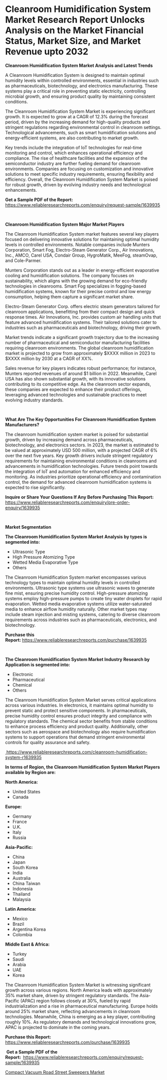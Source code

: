 <p><h1>Cleanroom Humidification System Market Research Report Unlocks Analysis on the Market Financial Status, Market Size, and Market Revenue upto 2032</h1></p><p><strong>Cleanroom Humidification System Market Analysis and Latest Trends</strong></p>
<p><p>A Cleanroom Humidification System is designed to maintain optimal humidity levels within controlled environments, essential in industries such as pharmaceuticals, biotechnology, and electronics manufacturing. These systems play a critical role in preventing static electricity, controlling microbial growth, and ensuring product quality by maintaining consistent conditions.</p><p>The Cleanroom Humidification System Market is experiencing significant growth. It is expected to grow at a CAGR of 12.3% during the forecast period, driven by the increasing demand for high-quality products and stringent regulations regarding environmental control in cleanroom settings. Technological advancements, such as smart humidification solutions and energy-efficient systems, are also contributing to market growth.</p><p>Key trends include the integration of IoT technologies for real-time monitoring and control, which enhances operational efficiency and compliance. The rise of healthcare facilities and the expansion of the semiconductor industry are further fueling demand for cleanroom environments. Companies are focusing on customization and innovative solutions to meet specific industry requirements, ensuring flexibility and efficiency. Overall, the Cleanroom Humidification System Market is poised for robust growth, driven by evolving industry needs and technological enhancements.</p></p>
<p><strong>Get a Sample PDF of the Report:&nbsp;</strong> <a href="https://www.reliableresearchreports.com/enquiry/request-sample/1639935?utm_campaign=2471&utm_medium=2&utm_source=Github&utm_content=ia&utm_term=28022025&utm_id=cleanroom-humidification-system">https://www.reliableresearchreports.com/enquiry/request-sample/1639935</a></p>
<p>&nbsp;</p>
<p><strong>Cleanroom Humidification System Major Market Players</strong></p>
<p><p>The Cleanroom Humidification System market features several key players focused on delivering innovative solutions for maintaining optimal humidity levels in controlled environments. Notable companies include Munters Corporation, Smart Fog, Electro-Steam Generator Corp., Air Innovations, Inc., AMCO, Carel USA, Condair Group, HygroMatik, MeeFog, steamOvap, and Cole-Parmer.</p><p>Munters Corporation stands out as a leader in energy-efficient evaporative cooling and humidification solutions. The company focuses on sustainability, which aligns with the growing demand for eco-friendly technologies in cleanrooms. Smart Fog specializes in fogging-based humidification systems, known for their precise control and low energy consumption, helping them capture a significant market share.</p><p>Electro-Steam Generator Corp. offers electric steam generators tailored for cleanroom applications, benefitting from their compact design and quick response times. Air Innovations, Inc. provides custom air handling units that feature advanced humidification systems. Their tailored solutions cater to industries such as pharmaceuticals and biotechnology, driving their growth.</p><p>Market trends indicate a significant growth trajectory due to the increasing number of pharmaceutical and semiconductor manufacturing facilities requiring cleanroom environments. The global cleanroom humidification market is projected to grow from approximately $XXXX million in 2023 to $XXXX million by 2030 at a CAGR of XX%.</p><p>Sales revenue for key players indicates robust performance; for instance, Munters reported revenues of around $1 billion in 2022. Meanwhile, Carel USA has also shown substantial growth, with its innovative solutions contributing to its competitive edge. As the cleanroom sector expands, these companies are expected to enhance their product offerings, leveraging advanced technologies and sustainable practices to meet evolving industry standards.</p></p>
<p>&nbsp;</p>
<p><strong>What Are The Key Opportunities For Cleanroom Humidification System Manufacturers?</strong></p>
<p><p>The cleanroom humidification system market is poised for substantial growth, driven by increasing demand across pharmaceuticals, biotechnology, and electronics sectors. In 2023, the market is estimated to be valued at approximately USD 500 million, with a projected CAGR of 6% over the next five years. Key growth drivers include stringent regulatory requirements for maintaining environmental conditions in cleanrooms and advancements in humidification technologies. Future trends point towards the integration of IoT and automation for enhanced efficiency and monitoring. As industries prioritize operational efficiency and contamination control, the demand for advanced cleanroom humidification systems is expected to rise significantly.</p></p>
<p><strong>Inquire or Share Your Questions If Any Before Purchasing This Report:</strong> <a href="https://www.reliableresearchreports.com/enquiry/pre-order-enquiry/1639935?utm_campaign=2471&utm_medium=2&utm_source=Github&utm_content=ia&utm_term=28022025&utm_id=cleanroom-humidification-system">https://www.reliableresearchreports.com/enquiry/pre-order-enquiry/1639935</a></p>
<p>&nbsp;</p>
<p><strong>Market Segmentation</strong></p>
<p><strong>The Cleanroom Humidification System Market Analysis by types is segmented into:</strong></p>
<p><ul><li>Ultrasonic Type</li><li>High Pressure Atomizing Type</li><li>Wetted Media Evaporative Type</li><li>Others</li></ul></p>
<p><p>The Cleanroom Humidification System market encompasses various technology types to maintain optimal humidity levels in controlled environments. Ultrasonic type systems use ultrasonic waves to generate fine mist, ensuring precise humidity control. High-pressure atomizing systems employ high-pressure pumps to create tiny water droplets for rapid evaporation. Wetted media evaporative systems utilize water-saturated media to enhance airflow humidity naturally. Other market types may include steam injection and misting systems, catering to diverse cleanroom requirements across industries such as pharmaceuticals, electronics, and biotechnology.</p></p>
<p><strong>Purchase this Report:&nbsp;</strong><a href="https://www.reliableresearchreports.com/purchase/1639935?utm_campaign=2471&utm_medium=2&utm_source=Github&utm_content=ia&utm_term=28022025&utm_id=cleanroom-humidification-system">https://www.reliableresearchreports.com/purchase/1639935</a></p>
<p>&nbsp;</p>
<p><strong>The Cleanroom Humidification System Market Industry Research by Application is segmented into:</strong></p>
<p><ul><li>Electronic</li><li>Pharmaceutical</li><li>Chemical</li><li>Others</li></ul></p>
<p><p>The Cleanroom Humidification System Market serves critical applications across various industries. In electronics, it maintains optimal humidity to prevent static and protect sensitive components. In pharmaceuticals, precise humidity control ensures product integrity and compliance with regulatory standards. The chemical sector benefits from stable conditions to enhance process efficiency and product quality. Additionally, other sectors such as aerospace and biotechnology also require humidification systems to support operations that demand stringent environmental controls for quality assurance and safety.</p></p>
<p><a href="https://www.reliableresearchreports.com/cleanroom-humidification-system-r1639935?utm_campaign=2471&utm_medium=2&utm_source=Github&utm_content=ia&utm_term=28022025&utm_id=cleanroom-humidification-system">&nbsp;https://www.reliableresearchreports.com/cleanroom-humidification-system-r1639935</a></p>
<p><strong>In terms of Region, the Cleanroom Humidification System Market Players available by Region are:</strong></p>
<p>
    <p> <strong> North America: </strong>
        <ul>
            <li>United States</li>
            <li>Canada</li>
        </ul>
        </p> 
    <p> <strong> Europe: </strong>
        <ul>
            <li>Germany</li>
            <li>France</li>
            <li>U.K.</li>
            <li>Italy</li>
            <li>Russia</li>
        </ul>
        </p> 
    <p> <strong> Asia-Pacific: </strong>
        <ul>
            <li>China</li>
            <li>Japan</li>
            <li>South Korea</li>
            <li>India</li>
            <li>Australia</li>
            <li>China Taiwan</li>
            <li>Indonesia</li>
            <li>Thailand</li>
            <li>Malaysia</li>
        </ul>
        </p> 
    <p> <strong> Latin America: </strong>
        <ul>
            <li>Mexico</li>
            <li>Brazil</li>
            <li>Argentina Korea</li>
            <li>Colombia</li>
        </ul>
        </p> 
    <p> <strong> Middle East & Africa: </strong>
        <ul>
            <li>Turkey</li>
            <li>Saudi</li>
            <li>Arabia</li>
            <li>UAE</li>
            <li>Korea</li>
        </ul>
    </p>
    </p>
<p><p>The Cleanroom Humidification System Market is witnessing significant growth across various regions. North America leads with approximately 35% market share, driven by stringent regulatory standards. The Asia-Pacific (APAC) region follows closely at 30%, fueled by rapid industrialization and a rise in pharmaceutical manufacturing. Europe holds around 25% market share, reflecting advancements in cleanroom technologies. Meanwhile, China is emerging as a key player, contributing roughly 10%. As regulatory demands and technological innovations grow, APAC is projected to dominate in the coming years.</p></p>
<p><strong>Purchase this Report: </strong><a href="https://www.reliableresearchreports.com/purchase/1639935?utm_campaign=2471&utm_medium=2&utm_source=Github&utm_content=ia&utm_term=28022025&utm_id=cleanroom-humidification-system">https://www.reliableresearchreports.com/purchase/1639935</a></p>
<p>&nbsp;<strong>Get a Sample PDF of the Report:&nbsp;&nbsp;</strong><a href="https://www.reliableresearchreports.com/enquiry/request-sample/1639935?utm_campaign=2471&utm_medium=2&utm_source=Github&utm_content=ia&utm_term=28022025&utm_id=cleanroom-humidification-system">https://www.reliableresearchreports.com/enquiry/request-sample/1639935</a></p>
<p><strong></strong></p>
<p><p><a href="https://github.com/naingbiner7i/Market-Research-Report-List-1/blob/main/compact-vacuum-road-street-sweepers-market.md?utm_campaign=2471&utm_medium=2&utm_source=Github&utm_content=ia&utm_term=28022025&utm_id=cleanroom-humidification-system">Compact Vacuum Road Street Sweepers Market</a></p></p>